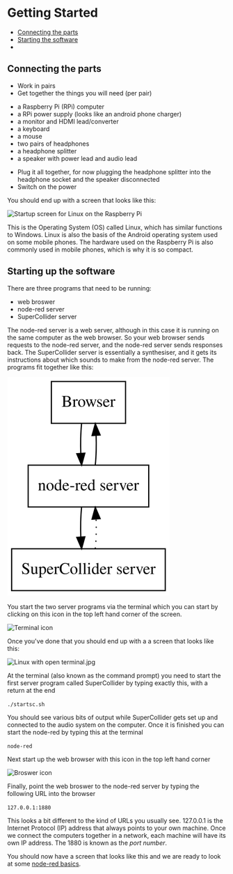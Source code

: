# Getting Started

* [Connecting the parts](#connecting)
* [Starting the software](#starting)
*

## <a name='connecting'></a>Connecting the parts

* Work in pairs
* Get together the things you will need (per pair)
- a Raspberry Pi (RPi) computer
- a RPi power supply (looks like an android phone charger)
- a monitor and HDMI lead/converter
- a keyboard
- a mouse
- two pairs of headphones
- a headphone splitter
- a speaker with power lead and audio lead
* Plug it all together, for now plugging the headphone splitter into the headphone socket and the speaker disconnected
* Switch on the power

You should end up with a screen that looks like this:

![Startup screen for Linux on the Raspberry Pi](linuxstartup.jpg)

This is the Operating System (OS) called Linux, which has similar functions to Windows. Linux is also the basis of the Android operating system used on some mobile phones. The hardware used on the Raspberry Pi is also commonly used in mobile phones, which is why it is so compact.

## <a name="starting"></a>Starting up the software

There are three programs that need to be running:

* web broswer
* node-red server
* SuperCollider server

The node-red server is a web server, although in this case it is running on the same computer as the web browser. So your web browser sends requests to the node-red server, and the node-red server sends responses back. The SuperCollider server is essentially a synthesiser, and it gets its instructions about which sounds to make from the node-red server. The programs fit together like this:

![Communication between the programs](programs.svg)


You start the two server programs via the terminal which you can start by clicking on this icon in the top left hand corner of the screen.

![Terminal icon](terminalicon.jpg)

Once you've done that you should end up with a a screen that looks like this:

![Linux with open terminal.jpg](linuxterminal.jpg)

At the terminal (also known as the command prompt) you need to start the first server program called SuperCollider by typing exactly this, with a return at the end

```./startsc.sh```

You should see various bits of output while SuperCollider gets set up and connected to the audio system on the computer. Once it is finished you can start the node-red by typing this at the terminal

```node-red```

Next start up the web browser with this icon in the top left hand corner

![Broswer icon](browsericon.png)

Finally, point the web broswer to the node-red server by typing the following URL into the browser

```127.0.0.1:1880```

This looks a bit different to the kind of URLs you usually see. 127.0.0.1 is the Internet Protocol (IP) address that always points to your own machine. Once we connect the computers together in a network, each machine will have its own IP address. The 1880 is known as the _port number_.

You should now have a screen that looks like this and we are ready to look at some [node-red basics](node-red-basics).



